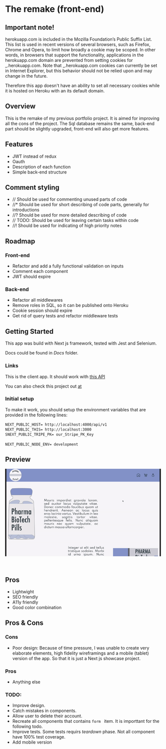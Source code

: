 # The remake (front-end)

## Important note!

herokuapp.com is included in the Mozilla Foundation’s Public Suffix List. This list is used in recent versions of several browsers, such as Firefox, Chrome and Opera, to limit how broadly a cookie may be scoped. In other words, in browsers that support the functionality, applications in the herokuapp.com domain are prevented from setting cookies for _.herokuapp.com. Note that _.herokuapp.com cookies can currently be set in Internet Explorer, but this behavior should not be relied upon and may change in the future.

Therefore this app doesn't have an ability to set all necessary cookies while it is hosted on Heroku with an its default domain.

## Overview

This is the remake of my previous portfolio project. It is aimed for improving all the cons of the project. The Sql database remains the same, back-end part should be slightly upgraded, front-end will also get more features.

## Features

- JWT instead of redux
- Oauth
- Description of each function
- Simple back-end structure

## Comment styling

- // Should be used for commenting unused parts of code
- //\* Should be used for short describing of code parts, generally for introductions
- //? Should be used for more detailed describing of code
- // TODO: Should be used for leaving certain tasks within code
- //! Should be used for indicating of high priority notes

## Roadmap

### Front-end

- Refactor and add a fully functional validation on inputs
- Comment each component
- JWT should expire

### Back-end

- Refactor all middlewares
- Remove roles in SQL, so it can be published onto Heroku
- Cookie session should expire
- Get rid of query tests and refactor middleware tests

## Getting Started

This app was build with Next js framework, tested with Jest and Selenium.

Docs could be found in _Docs_ folder.

### Links

This is the client app. It should work with [this API](https://github.com/denisugo/the_remake_back-end)

You can also check this project out [at](https://frontend-portfolio-app.herokuapp.com)

### Initial setup

To make it work, you should setup the environment variables that are provided in the following lines:

```
NEXT_PUBLIC_HOST= http://localhost:4000/api/v1
NEXT_PUBLIC_THIS= http://localhost:3000
SNEXT_PUBLIC_TRIPE_PK= our_Stripe_PK_Key

NEXT_PUBLIC_NODE_ENV= development

```

## Preview

![Preview](/docs/portfolio.gif)

 <br />

## Pros

- Lightwight
- SEO friendly
- A11y friendly
- Good color combination

## Pros & Cons

### Cons

- Poor design: Because of time pressure, I was unable to create very elaborate elements, high fidelity wireframings and a mobile (tablet) version of the app. So that it is just a Next js showcase project.

### Pros

- Anything else

### TODO:

- Improve design.
- Catch mistakes in components.
- Allow user to delete their account.
- Recreate all components that contains `form ` item. It is importtant for the following todo.
- Improve tests. Some tests requirs _teardown_ phase. Not all component have 100% test coverage.
- Add mobile version
